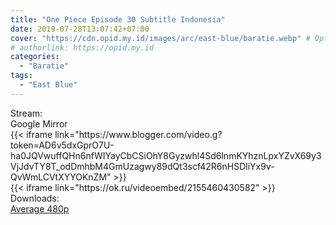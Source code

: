 ```yaml
---
title: "One Piece Episode 30 Subtitle Indonesia"
date: 2019-07-28T13:07:42+07:00
cover: "https://cdn.opid.my.id/images/arc/east-blue/baratie.webp" # Optional, cover
# authorlink: https://opid.my.id
categories:
  - "Baratie"
tags:
  - "East Blue"
---
```

<div class="ui menu violet borderless inverted">
  <div class="header item active">
        Stream:
    </div>
  <a class="active item" data-tab="google">
    <i class="google drive icon"></i> Google
  </a>
  <a class="item nounderline" data-tab="mirror">
    <i class="odnoklassniki icon"></i> Mirror
  </a>
</div>
<div class="ui bottom attached tab segment active" style="border:0 !important;" data-tab="google">
{{< iframe link="https://www.blogger.com/video.g?token=AD6v5dxGprO7U-ha0JQVwuffQHn6nfWIYayCbCSiOhY8Gyzwhl4Sd6lnmKYhznLpxYZvX69y3VjJdvTY8T_odDmhbM4GmUzagwy89dQt3scf42R6nHSDliYx9v-QvWmLCVtXYYOKnZM" >}}
</div>
<div class="ui bottom attached tab segment" style="border:0 !important;" data-tab="mirror">
{{< iframe link="https://ok.ru/videoembed/2155460430582" >}}
</div>
<div class="ui menu violet borderless inverted">
  <div class="header item active">
        Downloads:
    </div>
  <a class="item nounderline" href="https://ouo.io/N7XUMR" target="_blank" rel="dofollow"><i class="google drive icon"></i>
    Average 480p</a>
</div>